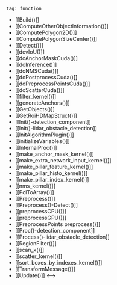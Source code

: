 ```expander
tag: function

```
- [[Build()]]
- [[ComputeOtherObjectInformation()]]
- [[ComputePolygon2D()]]
- [[ComputePolygonSizeCenter()]]
- [[Detect()]]
- [[devIoU()]]
- [[doAnchorMaskCuda()]]
- [[doInference()]]
- [[doNMSCuda()]]
- [[doPostprocessCuda()]]
- [[doPreprocessPointsCuda()]]
- [[doScatterCuda()]]
- [[filter_kernel()]]
- [[generateAnchors()]]
- [[GetObjects()]]
- [[GetRoiHDMapStruct()]]
- [[Init()-detection_component]]
- [[Init()-lidar_obstacle_detection]]
- [[InitAlgorithmPlugin()]]
- [[initializeVariables()]]
- [[InternalProc()]]
- [[make_anchor_mask_kernel()]]
- [[make_extra_network_input_kernel()]]
- [[make_pillar_feature_kernel()]]
- [[make_pillar_histo_kernel()]]
- [[make_pillar_index_kernel()]]
- [[nms_kernel()]]
- [[PclToArray()]]
- [[Preprocess()]]
- [[Preprocess()-Detect()]]
- [[preprocessCPU()]]
- [[preprocessGPU()]]
- [[PreprocessPoints preprocess()]]
- [[Proc()-detection_component]]
- [[Process()-lidar_obstacle_detection]]
- [[RegionFilter()]]
- [[scan_x()]]
- [[scatter_kernel()]]
- [[sort_boxes_by_indexes_kernel()]]
- [[TransformMessage()]]
- [[Update()]]
<-->